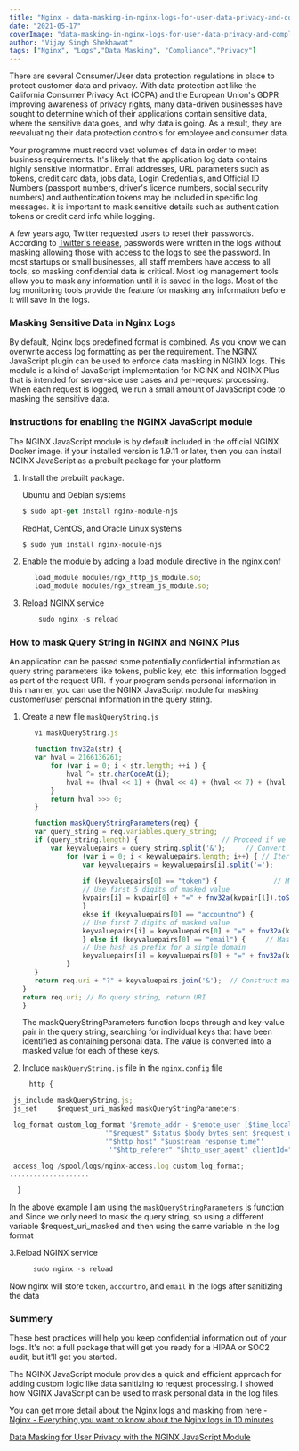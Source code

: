 ```yaml
---
title: "Nginx - data-masking-in-nginx-logs-for-user-data-privacy-and-compliance"
date: "2021-05-17"
coverImage: "data-masking-in-nginx-logs-for-user-data-privacy-and-compliance.png"
author: "Vijay Singh Shekhawat"
tags: ["Nginx", "Logs","Data Masking", "Compliance","Privacy"]
---
```


 There are several Consumer/User data protection regulations in place to protect customer data and privacy. With data protection act like the California Consumer Privacy Act (CCPA) and the European Union's GDPR improving awareness of privacy rights, many data-driven businesses have sought to determine which of their applications contain sensitive data, where the sensitive data goes, and why data is going. As a result, they are reevaluating their data protection controls for employee and consumer data.

 Your programme must record vast volumes of data in order to meet business requirements. It's likely that the application log data contains highly sensitive information. Email addresses, URL parameters such as tokens, credit card data, jobs data, Login Credentials, and Official ID Numbers (passport numbers, driver's licence numbers, social security numbers) and authentication tokens may be included in specific log messages. it is important to mask sensitive details such as authentication tokens or credit card info while logging.

 A few years ago, Twitter requested users to reset their passwords. According to [Twitter's release](https://blog.twitter.com/official/en_us/topics/company/2018/keeping-your-account-secure.html), passwords were written in the logs without masking allowing those with access to the logs to see the password. In most startups or small businesses, all staff members have access to all tools, so masking confidential data is critical. Most log management tools allow you to mask any information until it is saved in the logs. Most of the log monitoring tools provide the feature for masking any information before it will save in the logs.

### Masking Sensitive Data in Nginx Logs

 By default, Nginx logs predefined format is combined. As you know we can overwrite access log formatting as per the requirement. The NGINX JavaScript plugin can be used to enforce data masking in NGINX logs. This module is a kind of JavaScript implementation for NGINX and NGINX Plus that is intended for server-side use cases and per-request processing. When each request is logged, we run a small amount of JavaScript code to masking the sensitive data.

 ### Instructions for enabling the NGINX JavaScript module

 The NGINX JavaScript module is by default included in the official NGINX Docker image. if your installed version is 1.9.11 or later, then you can install NGINX JavaScript as a prebuilt package for your platform

 1. Install the prebuilt package.
    
    Ubuntu and Debian systems
    ```javascript
    $ sudo apt-get install nginx-module-njs
    ```

    RedHat, CentOS, and Oracle Linux systems
    ```javascript
    $ sudo yum install nginx-module-njs
    ```

 2. Enable the module by adding a load module directive in the nginx.conf

     ```javascript
        load_module modules/ngx_http_js_module.so;
        load_module modules/ngx_stream_js_module.so;
    ```

 3. Reload NGINX service

    ```javascript
        sudo nginx -s reload
    ```
 
 ### How to mask Query String in NGINX and NGINX Plus 

 An application can be passed some potentially confidential information as query string parameters like tokens, public key, etc. this information logged as part of the request URI. If your program sends personal information in this manner, you can use the NGINX JavaScript module for masking customer/user personal information in the query string.


1. Create a new file ``` maskQueryString.js ```
 
     ```javascript
        vi maskQueryString.js

        function fnv32a(str) {
        var hval = 2166136261;
            for (var i = 0; i < str.length; ++i ) {
                hval ^= str.charCodeAt(i);
                hval += (hval << 1) + (hval << 4) + (hval << 7) + (hval << 8) + (hval << 24);
            }
            return hval >>> 0;
        }

        function maskQueryStringParameters(req) {
        var query_string = req.variables.query_string;
        if (query_string.length) {                     // Proceed if we have query string
            var keyvaluepairs = query_string.split('&');     // Convert to array of key=value
                for (var i = 0; i < keyvaluepairs.length; i++) { // Iterate through each Key Value pairs pair
                    var keyvaluepairs = keyvaluepairs[i].split('=');    // Split Key Value pair into new array
                    
                    if (keyvaluepairs[0] == "token") {              // Mask token query paramter
                    // Use first 5 digits of masked value
                    kvpairs[i] = kvpair[0] + "=" + fnv32a(kvpair[1]).toString().substr(5);
                    } 
                    ekse if (keyvaluepairs[0] == "accountno") {              // Mask account no
                    // Use first 7 digits of masked value
                    keyvaluepairs[i] = keyvaluepairs[0] + "=" + fnv32a(keyvaluepairs[1]).toString().substr(0,7);
                    } else if (keyvaluepairs[0] == "email") {     // Mask email
                    // Use hash as prefix for a single domain
                    keyvaluepairs[i] = keyvaluepairs[0] + "=" + fnv32a(keyvaluepairs[1]) + "@sample.com";
                }
        }
        return req.uri + "?" + keyvaluepairs.join('&');  // Construct masked URI
    }
    return req.uri; // No query string, return URI
    }
    ```

    The maskQueryStringParameters function loops through and key-value pair in the query string, searching for individual keys that have been identified as containing personal data. The value is converted into a masked value for each of these keys.

 2. Include ``` maskQueryString.js ``` file in the ``` nginx.config ``` file 

   ```javascript
        http {

    js_include maskQueryString.js;
    js_set     $request_uri_masked maskQueryStringParameters;

    log_format custom_log_format '$remote_addr - $remote_user [$time_local] '
                           '"$request" $status $body_bytes_sent $request_uri_masked '
                           '"$http_host" "$upstream_response_time"'
                            '"$http_referer" "$http_user_agent" clientId="$clientid"';

    access_log /spool/logs/nginx-access.log custom_log_format;
....................

     }
```
 In the above example I am using the ``` maskQueryStringParameters ``` js function and Since we only need to mask the query string, so using a different variable $request_uri_masked and then using the same variable in the log format 

3.Reload NGINX service

  ```javascript
        sudo nginx -s reload
   ```

 Now nginx will store ```token```, ```accountno```,  and ```email``` in the logs after sanitizing the data 


### Summery
These best practices will help you keep confidential information out of your logs. It's not a full package that will get you ready for a HIPAA or SOC2 audit, but it'll get you started.

The NGINX JavaScript module provides a quick and efficient approach for adding custom logic like data sanitizing to request processing. I showed how NGINX JavaScript can be used to mask personal data in the log files.


You can get more detail about the Nginx logs and masking from here - 
[Nginx - Everything you want to know about the Nginx logs in 10 minutes](https://www.loginradius.com/blog/async/quick-10-minutes-guide-about-the-nginx-access-and-error-logs/)

[Data Masking for User Privacy with the NGINX JavaScript Module](https://www.nginx.com/blog/data-masking-user-privacy-nginscript)


